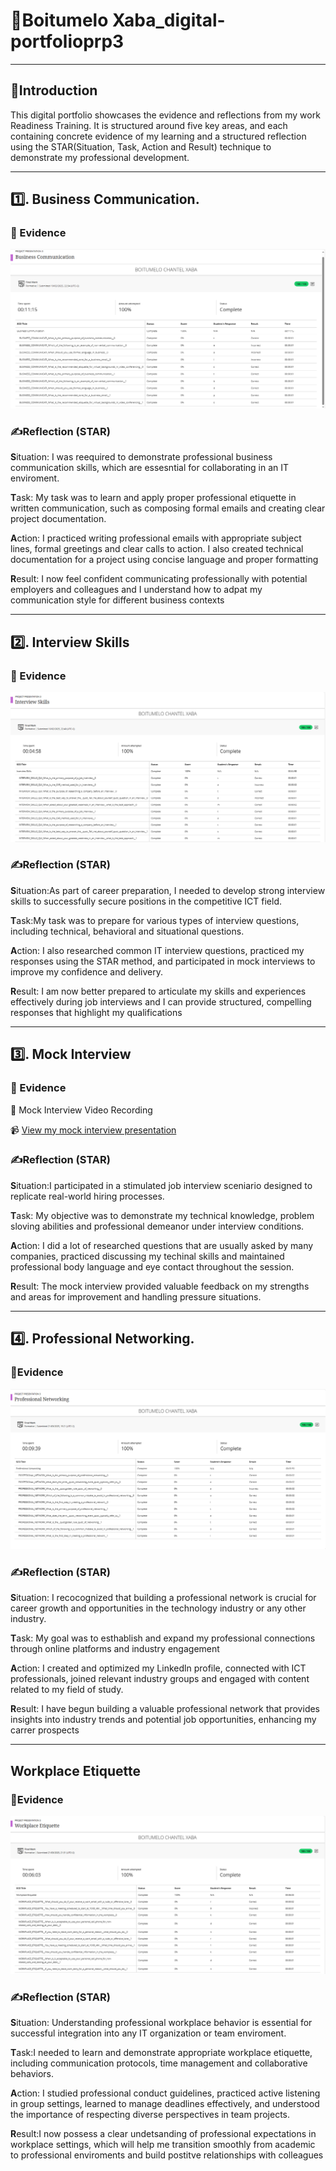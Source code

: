 # 📁Boitumelo Xaba_digital-portfolioprp3

---

## 🌷Introduction
This digital portfolio showcases the evidence and reflections from my work Readiness Training. It is structured around five key areas, and each containing concrete evidence of my learning and a structured reflection using the STAR(Situation, Task, Action and Result) technique to demonstrate my professional development.

---

## 1️⃣. Business Communication.

### 📌 Evidence

![Business Communication Screenshot](https://github.com/boity0/221097570_digital-portfolioprp3/blob/main/Business%20Communication.png)

### ✍️Reflection (STAR) 

**S**ituation: I was reequired to demonstrate professional business communication skills, which are essesntial for collaborating in an IT enviroment.

**T**ask: My task was to learn and apply proper professional etiquette in written communication, such as composing formal emails and creating clear project documentation.

**A**ction: I practiced writing professional emails with appropriate subject lines, formal greetings and clear calls to action. I also created technical documentation for a project using concise language and proper formatting

**R**esult: I now feel confident communicating professionally with potential employers and colleagues and I understand how to adpat my communication style for different business contexts

---

## 2️⃣. Interview Skills

### 📌 Evidence

![Business Communication Screenshot](https://github.com/boity0/221097570_digital-portfolioprp3/blob/main/Interview%20Skills.png)
### ✍️Reflection (STAR)

**S**ituation:As part of career preparation, I needed to develop strong interview skills to successfully secure positions in the competitive ICT field.

**T**ask:My task was to prepare for various types of interview questions, including technical, behavioral and situational questions.

**A**ction: I also researched common IT interview questions, practiced my responses using the STAR method, and participated in mock interviews to improve my confidence and delivery.

**R**esult: I am now better prepared to articulate my skills and experiences effectively during job interviews and I can provide structured, compelling responses that highlight my qualifications

---

## 3️⃣. Mock Interview

### 📌 Evidence

🎥 Mock Interview Video Recording

📹 [View my mock interview presentation](https://github.com/wil-it2025/cv-tutorial-boity0/blob/main/Mock%20Video.mov)
### ✍️Reflection (STAR)

**S**ituation:I participated in a stimulated job interview sceniario designed to replicate real-world hiring processes.

**T**ask: My objective was to demonstrate my technical knowledge, problem sloving abilities and professional demeanor under interview conditions.

**A**ction: I did a lot of  researched questions that are usually asked by many companies, practiced discussing my techinal skills and maintained professional body language and eye contact throughout the session.

**R**esult: The mock interview provided valuable feedback on my strengths and areas for improvement and handling pressure situations.

---

## 4️⃣. Professional Networking.

### 📌Evidence

![Business Communication Screenshot](https://github.com/boity0/221097570_digital-portfolioprp3/blob/main/Professional%20Networking.png)

### ✍️Reflection (STAR)

**S**ituation: I recocognized that building a professional network is crucial for career growth and opportunities in the technology industry or any other industry.

**T**ask: My goal was to esthablish and expand my professional connections through online platforms and industry engagement

**A**ction: I created and optimized my Linkedln profile, connected with ICT professionals, joined relevant industry groups and engaged with content related to my field of study.

**R**esult: I have begun building a valuable professional network that provides insights into industry trends and potential job opportunities, enhancing my carrer prospects

---

##  Workplace Etiquette

### 📌Evidence

![Business Communication Screenshot](https://github.com/boity0/221097570_digital-portfolioprp3/blob/main/Workplace%20Etiquette.png)

### ✍️Reflection (STAR)

**S**ituation: Understanding professional workplace behavior is essential for successful integration into any IT  organization or team enviroment.

**T**ask:I needed to learn and demonstrate appropriate workplace etiquette, including communication protocols, time management and collaborative behaviors.

**A**ction: I studied professional conduct guidelines, practiced active listening in group settings, learned to manage deadlines effectively, and understood the importance of respecting diverse perspectives in team projects.

**R**esult:I now possess a clear undetsanding of professional expectations in workplace settings, which will help me transition smoothly from academic to professional enviroments and build postitve relationships with colleagues 














